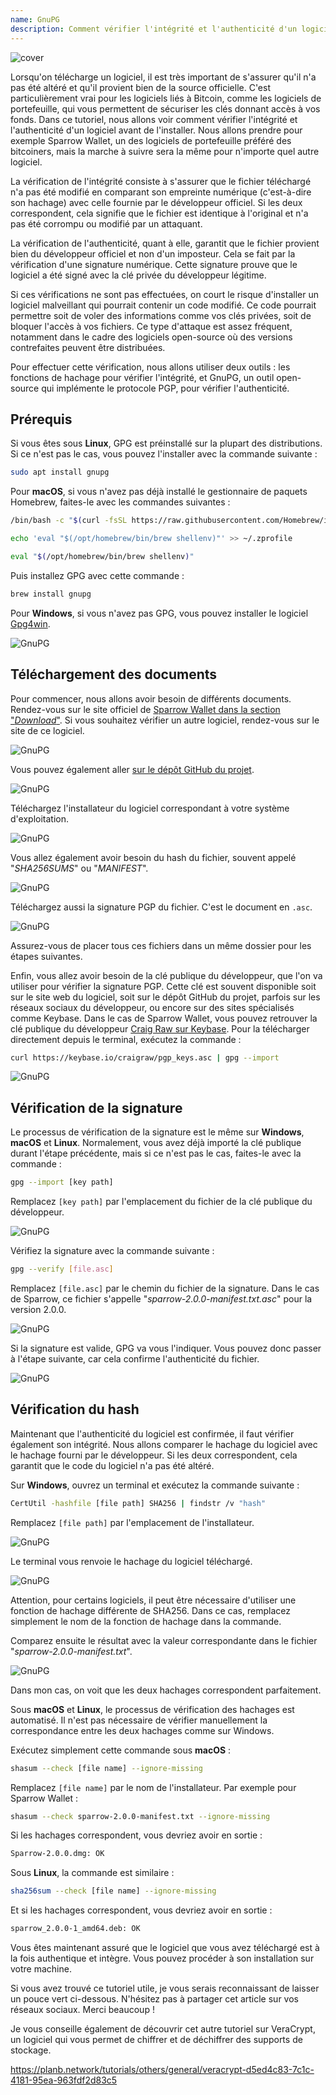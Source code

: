 ```yaml
---
name: GnuPG
description: Comment vérifier l'intégrité et l'authenticité d'un logiciel ?
---
```

![cover](assets/cover.webp)

Lorsqu'on télécharge un logiciel, il est très important de s'assurer qu'il n'a pas été altéré et qu'il provient bien de la source officielle. C'est particulièrement vrai pour les logiciels liés à Bitcoin, comme les logiciels de portefeuille, qui vous permettent de sécuriser les clés donnant accès à vos fonds. Dans ce tutoriel, nous allons voir comment vérifier l'intégrité et l'authenticité d'un logiciel avant de l'installer. Nous allons prendre pour exemple Sparrow Wallet, un des logiciels de portefeuille préféré des bitcoiners, mais la marche à suivre sera la même pour n'importe quel autre logiciel.

La vérification de l'intégrité consiste à s'assurer que le fichier téléchargé n'a pas été modifié en comparant son empreinte numérique (c'est-à-dire son hachage) avec celle fournie par le développeur officiel. Si les deux correspondent, cela signifie que le fichier est identique à l'original et n'a pas été corrompu ou modifié par un attaquant.

La vérification de l'authenticité, quant à elle, garantit que le fichier provient bien du développeur officiel et non d'un imposteur. Cela se fait par la vérification d'une signature numérique. Cette signature prouve que le logiciel a été signé avec la clé privée du développeur légitime.

Si ces vérifications ne sont pas effectuées, on court le risque d'installer un logiciel malveillant qui pourrait contenir un code modifié. Ce code pourrait permettre soit de voler des informations comme vos clés privées, soit de bloquer l'accès à vos fichiers. Ce type d'attaque est assez fréquent, notamment dans le cadre des logiciels open-source où des versions contrefaites peuvent être distribuées.

Pour effectuer cette vérification, nous allons utiliser deux outils : les fonctions de hachage pour vérifier l'intégrité, et GnuPG, un outil open-source qui implémente le protocole PGP, pour vérifier l'authenticité.

## Prérequis

Si vous êtes sous **Linux**, GPG est préinstallé sur la plupart des distributions. Si ce n'est pas le cas, vous pouvez l'installer avec la commande suivante :

```bash
sudo apt install gnupg
```

Pour **macOS**, si vous n'avez pas déjà installé le gestionnaire de paquets Homebrew, faites-le avec les commandes suivantes :

```bash
/bin/bash -c "$(curl -fsSL https://raw.githubusercontent.com/Homebrew/install/HEAD/install.sh)"
```

```bash
echo 'eval "$(/opt/homebrew/bin/brew shellenv)"' >> ~/.zprofile
```

```bash
eval "$(/opt/homebrew/bin/brew shellenv)"
```

Puis installez GPG avec cette commande :

```bash
brew install gnupg
```

Pour **Windows**, si vous n'avez pas GPG, vous pouvez installer le logiciel [Gpg4win](https://www.gpg4win.org/).

![GnuPG](assets/notext/01.webp)

## Téléchargement des documents

Pour commencer, nous allons avoir besoin de différents documents. Rendez-vous sur le site officiel de [Sparrow Wallet dans la section "*Download*"](https://sparrowwallet.com/download/). Si vous souhaitez vérifier un autre logiciel, rendez-vous sur le site de ce logiciel.

![GnuPG](assets/notext/02.webp)

Vous pouvez également aller [sur le dépôt GitHub du projet](https://github.com/sparrowwallet/sparrow/releases).

![GnuPG](assets/notext/03.webp)

Téléchargez l'installateur du logiciel correspondant à votre système d'exploitation.

![GnuPG](assets/notext/04.webp)

Vous allez également avoir besoin du hash du fichier, souvent appelé "*SHA256SUMS*" ou "*MANIFEST*".

![GnuPG](assets/notext/05.webp)

Téléchargez aussi la signature PGP du fichier. C'est le document en `.asc`.

![GnuPG](assets/notext/06.webp)

Assurez-vous de placer tous ces fichiers dans un même dossier pour les étapes suivantes.

Enfin, vous allez avoir besoin de la clé publique du développeur, que l'on va utiliser pour vérifier la signature PGP. Cette clé est souvent disponible soit sur le site web du logiciel, soit sur le dépôt GitHub du projet, parfois sur les réseaux sociaux du développeur, ou encore sur des sites spécialisés comme Keybase. Dans le cas de Sparrow Wallet, vous pouvez retrouver la clé publique du développeur [Craig Raw sur Keybase](https://keybase.io/craigraw). Pour la télécharger directement depuis le terminal, exécutez la commande :

```bash
curl https://keybase.io/craigraw/pgp_keys.asc | gpg --import
```

![GnuPG](assets/notext/07.webp)

## Vérification de la signature

Le processus de vérification de la signature est le même sur **Windows**, **macOS** et **Linux**. Normalement, vous avez déjà importé la clé publique durant l'étape précédente, mais si ce n'est pas le cas, faites-le avec la commande :

```bash
gpg --import [key path]
```

Remplacez `[key path]` par l'emplacement du fichier de la clé publique du développeur.

![GnuPG](assets/notext/08.webp)

Vérifiez la signature avec la commande suivante :

```bash
gpg --verify [file.asc]
```

Remplacez `[file.asc]` par le chemin du fichier de la signature. Dans le cas de Sparrow, ce fichier s'appelle "*sparrow-2.0.0-manifest.txt.asc*" pour la version 2.0.0.

![GnuPG](assets/notext/09.webp)

Si la signature est valide, GPG va vous l'indiquer. Vous pouvez donc passer à l'étape suivante, car cela confirme l'authenticité du fichier.

![GnuPG](assets/notext/10.webp)

## Vérification du hash

Maintenant que l'authenticité du logiciel est confirmée, il faut vérifier également son intégrité. Nous allons comparer le hachage du logiciel avec le hachage fourni par le développeur. Si les deux correspondent, cela garantit que le code du logiciel n'a pas été altéré.

Sur **Windows**, ouvrez un terminal et exécutez la commande suivante :

```bash
CertUtil -hashfile [file path] SHA256 | findstr /v "hash"
```

Remplacez `[file path]` par l'emplacement de l'installateur.

![GnuPG](assets/notext/11.webp)

Le terminal vous renvoie le hachage du logiciel téléchargé.

![GnuPG](assets/notext/12.webp)

Attention, pour certains logiciels, il peut être nécessaire d'utiliser une fonction de hachage différente de SHA256. Dans ce cas, remplacez simplement le nom de la fonction de hachage dans la commande.

Comparez ensuite le résultat avec la valeur correspondante dans le fichier "*sparrow-2.0.0-manifest.txt*".

![GnuPG](assets/notext/13.webp)

Dans mon cas, on voit que les deux hachages correspondent parfaitement.

Sous **macOS** et **Linux**, le processus de vérification des hachages est automatisé. Il n'est pas nécessaire de vérifier manuellement la correspondance entre les deux hachages comme sur Windows.

Exécutez simplement cette commande sous **macOS** :

```bash
shasum --check [file name] --ignore-missing
```

Remplacez `[file name]` par le nom de l'installateur. Par exemple pour Sparrow Wallet :

```bash
shasum --check sparrow-2.0.0-manifest.txt --ignore-missing
```

Si les hachages correspondent, vous devriez avoir en sortie :

```bash
Sparrow-2.0.0.dmg: OK
```

Sous **Linux**, la commande est similaire :

```bash
sha256sum --check [file name] --ignore-missing
```

Et si les hachages correspondent, vous devriez avoir en sortie :

```bash
sparrow_2.0.0-1_amd64.deb: OK
```

Vous êtes maintenant assuré que le logiciel que vous avez téléchargé est à la fois authentique et intègre. Vous pouvez procéder à son installation sur votre machine.

Si vous avez trouvé ce tutoriel utile, je vous serais reconnaissant de laisser un pouce vert ci-dessous. N'hésitez pas à partager cet article sur vos réseaux sociaux. Merci beaucoup !

Je vous conseille également de découvrir cet autre tutoriel sur VeraCrypt, un logiciel qui vous permet de chiffrer et de déchiffrer des supports de stockage.

https://planb.network/tutorials/others/general/veracrypt-d5ed4c83-7c1c-4181-95ea-963fdf2d83c5

